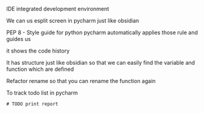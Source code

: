 IDE
integrated development environment

We can us esplit screen in pycharm just like obsidian

PEP 8 - Style guide for python
	pycharm automatically applies those rule and guides us

it shows the code history

It has structure just like obsidian so that we can easily find the variable and function which are defined

Refactor rename so that you can rename the function again

To track todo list in pycharm
```
# TODO print report
```